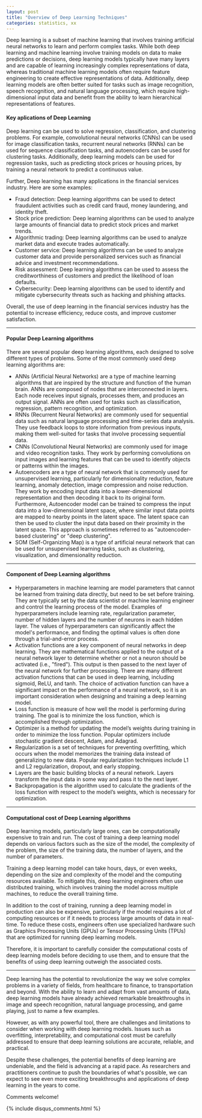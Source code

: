 ```yaml
---
layout: post
title: "Overview of Deep Learning Techniques"
categories: statistics, xx
---
```

Deep learning is a subset of machine learning that involves training artificial neural networks to learn and perform complex tasks. While both deep learning and machine learning involve training models on data to make predictions or decisions, deep learning models typically have many layers and are capable of learning increasingly complex representations of data, whereas traditional machine learning models often require feature engineering to create effective representations of data. Additionally, deep learning models are often better suited for tasks such as image recognition, speech recognition, and natural language processing, which require high-dimensional input data and benefit from the ability to learn hierarchical representations of features.

#### Key aplications of Deep Learning
Deep learning can be used to solve regression, classification, and clustering problems. For example, convolutional neural networks (CNNs) can be used for image classification tasks, recurrent neural networks (RNNs) can be used for sequence classification tasks, and autoencoders can be used for clustering tasks. Additionally, deep learning models can be used for regression tasks, such as predicting stock prices or housing prices, by training a neural network to predict a continuous value.

Further, Deep learning has many applications in the financial services industry. Here are some examples:
- Fraud detection: Deep learning algorithms can be used to detect fraudulent activities such as credit card fraud, money laundering, and identity theft.
- Stock price prediction: Deep learning algorithms can be used to analyze large amounts of financial data to predict stock prices and market trends.
- Algorithmic trading: Deep learning algorithms can be used to analyze market data and execute trades automatically.
- Customer service: Deep learning algorithms can be used to analyze customer data and provide personalized services such as financial advice and investment recommendations.
- Risk assessment: Deep learning algorithms can be used to assess the creditworthiness of customers and predict the likelihood of loan defaults.
- Cybersecurity: Deep learning algorithms can be used to identify and mitigate cybersecurity threats such as hacking and phishing attacks.

Overall, the use of deep learning in the financial services industry has the potential to increase efficiency, reduce costs, and improve customer satisfaction.

---

#### Popular Deep Learning algorithms
There are several popular deep learning algorithms, each designed to solve different types of problems. Some of the most commonly used deep learning algorithms are:
- ANNs (Artificial Neural Networks) are a type of machine learning algorithms that are inspired by the structure and function of the human brain. ANNs are composed of nodes that are interconnected in layers. Each node receives input signals, processes them, and produces an output signal. ANNs are often used for tasks such as classification, regression, pattern recognition, and optimization.
- RNNs (Recurrent Neural Networks) are commonly used for sequential data such as natural language processing and time-series data analysis. They use feedback loops to store information from previous inputs, making them well-suited for tasks that involve processing sequential data.
- CNNs (Convolutional Neural Networks) are commonly used for image and video recognition tasks. They work by performing convolutions on input images and learning features that can be used to identify objects or patterns within the images.
- Autoencoders are a type of neural network that is commonly used for unsupervised learning, particularly for dimensionality reduction, feature learning, anomaly detection, image compression and noise reduction. They work by encoding input data into a lower-dimensional representation and then decoding it back to its original form. Furthermore, Autoencoder model can be trained to compress the input data into a low-dimensional latent space, where similar input data points are mapped to nearby points in the latent space. The latent space can then be used to cluster the input data based on their proximity in the latent space. This approach is sometimes referred to as "autoencoder-based clustering" or "deep clustering".
- SOM (Self-Organizing Map) is a type of artificial neural network that can be used for unsupervised learning tasks, such as clustering, visualization, and dimensionality reduction.

---

#### Component of Deep Learning algorithms
- Hyperparameters in machine learning are model parameters that cannot be learned from training data directly, but need to be set before training. They are typically set by the data scientist or machine learning engineer and control the learning process of the model. Examples of hyperparameters include learning rate, regularization parameter, number of hidden layers and the number of neurons in each hidden layer. The values of hyperparameters can significantly affect the model's performance, and finding the optimal values is often done through a trial-and-error process.
- Activation functions are a key component of neural networks in deep learning. They are mathematical functions applied to the output of a neural network layer to determine whether or not a neuron should be activated (i.e., "fired"). This output is then passed to the next layer of the neural network for further processing. There are many different activation functions that can be used in deep learning, including sigmoid, ReLU, and tanh. The choice of activation function can have a significant impact on the performance of a neural network, so it is an important consideration when designing and training a deep learning model.
- Loss function is measure of how well the model is performing during training. The goal is to minimize the loss function, which is accomplished through optimization.
- Optimizer is a method for updating the model’s weights during training in order to minimize the loss function. Popular optimizers include stochastic gradient descent, Adam, and Adagrad.
- Regularization is a set of techniques for preventing overfitting, which occurs when the model memorizes the training data instead of generalizing to new data. Popular regularization techniques include L1 and L2 regularization, dropout, and early stopping.
- Layers are the basic building blocks of a neural network. Layers transform the input data in some way and pass it to the next layer.
- Backpropagation is the algorithm used to calculate the gradients of the loss function with respect to the model’s weights, which is necessary for optimization.

---

#### Computational cost of Deep Learning algorithms
Deep learning models, particularly large ones, can be computationally expensive to train and run. The cost of training a deep learning model depends on various factors such as the size of the model, the complexity of the problem, the size of the training data, the number of layers, and the number of parameters.

Training a deep learning model can take hours, days, or even weeks, depending on the size and complexity of the model and the computing resources available. To mitigate this, deep learning engineers often use distributed training, which involves training the model across multiple machines, to reduce the overall training time.

In addition to the cost of training, running a deep learning model in production can also be expensive, particularly if the model requires a lot of computing resources or if it needs to process large amounts of data in real-time. To reduce these costs, engineers often use specialized hardware such as Graphics Processing Units (GPUs) or Tensor Processing Units (TPUs) that are optimized for running deep learning models.

Therefore, it is important to carefully consider the computational costs of deep learning models before deciding to use them, and to ensure that the benefits of using deep learning outweigh the associated costs.

---

Deep learning has the potential to revolutionize the way we solve complex problems in a variety of fields, from healthcare to finance, to transportation and beyond. With the ability to learn and adapt from vast amounts of data, deep learning models have already achieved remarkable breakthroughs in image and speech recognition, natural language processing, and game playing, just to name a few examples.

However, as with any powerful tool, there are challenges and limitations to consider when working with deep learning models. Issues such as overfitting, interpretability, and computational cost must be carefully addressed to ensure that deep learning solutions are accurate, reliable, and practical.

Despite these challenges, the potential benefits of deep learning are undeniable, and the field is advancing at a rapid pace. As researchers and practitioners continue to push the boundaries of what's possible, we can expect to see even more exciting breakthroughs and applications of deep learning in the years to come.

Comments welcome!

{% include disqus_comments.html %}
